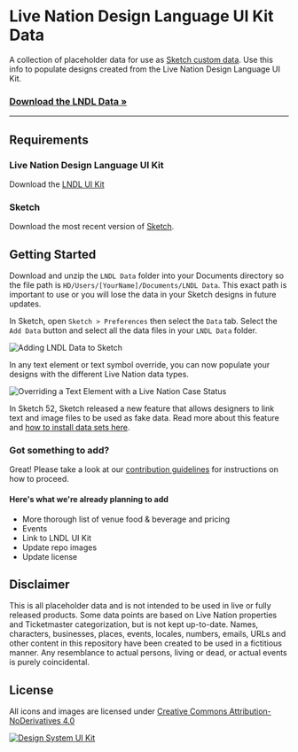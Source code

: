 # Live Nation Design Language UI Kit Data
A collection of placeholder data for use as [Sketch custom data](https://medium.com/sketch-app-sources/using-the-new-data-feature-in-sketch-52-daee8403cabb). Use this info to populate designs created from the Live Nation Design Language UI Kit.

### [Download the LNDL Data »](https://github.com/TeamSidewinder/design-language-ui-kit-data/archive/master.zip)

----

## Requirements
 
### Live Nation Design Language UI Kit
Download the [LNDL UI Kit](https://github.com/TeamSidewinder/design-language-ui-kit/archive/master.zip.)

### Sketch
Download the most recent version of [Sketch](https://www.sketchapp.com).


## Getting Started
Download and unzip the `LNDL Data` folder into your Documents directory so the file path is `HD/Users/[YourName]/Documents/LNDL Data`. This exact path is important to use or you will lose the data in your Sketch designs in future updates. 

In Sketch, open `Sketch > Preferences` then select the `Data` tab. Select the `Add Data` button and select all the data files in your `LNDL Data` folder.

![Adding LNDL Data to Sketch](https://user-images.githubusercontent.com/1750832/46513577-1a3b6e80-c80e-11e8-860d-32d35badca83.png)

In any text element or text symbol override, you can now populate your designs with the different Live Nation data types.

![Overriding a Text Element with a Live Nation Case Status](https://user-images.githubusercontent.com/1750832/46513941-d3e70f00-c80f-11e8-8599-19850ab37518.png)

In Sketch 52, Sketch released a new feature that allows designers to link text and image files to be used as fake data. Read more about this feature and [how to install data sets here](https://medium.com/sketch-app-sources/using-the-new-data-feature-in-sketch-52-daee8403cabb).


### Got something to add?
Great! Please take a look at our [contribution guidelines](https://github.com/TeamSidewinder/design-language-ui-kit-data/blob/master/CONTRIBUTING.md) for instructions on how to proceed.


#### Here's what we're already planning to add
- More thorough list of venue food & beverage and pricing
- Events
- Link to LNDL UI Kit
- Update repo images
- Update license

## Disclaimer
This is all placeholder data and is not intended to be used in live or fully released products. Some data points are based on Live Nation properties and Ticketmaster categorization, but is not kept up-to-date. Names, characters, businesses, places, events, locales, numbers, emails, URLs and other content in this repository have been created to be used in a fictitious manner. Any resemblance to actual persons, living or dead, or actual events is purely coincidental.

## License
All icons and images are licensed under [Creative Commons Attribution-NoDerivatives 4.0](https://github.com/TeamSidewinder/licenses/blob/master/LICENSE-icons-images.txt)

[![Design System UI Kit](https://user-images.githubusercontent.com/882331/53369931-38ab1f00-3901-11e9-95f7-3ba05a225edd.png)](https://github.com/TeamSidewinder/design-language-ui-kit/archive/master.zip)